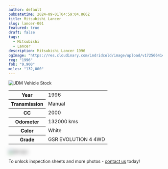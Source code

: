 ```yaml
---
author: default
pubDatetime: 2024-09-01T04:59:04.866Z
title: Mitsubishi Lancer
slug: lancer-001
featured: true
draft: false
tags:
  - Mitsubishi
  - Lancer
description: Mitsubishi Lancer 1996
ogImage: "https://res.cloudinary.com/indridcold/image/upload/v1725664149/JDM/dtvdq29jzmclogsi64qn.png"
reg: "1996"
fob: "9,900"
miles: "132,000"
---
```

![JDM Vehicle Stock](https://res.cloudinary.com/indridcold/image/upload/v1725664149/JDM/dtvdq29jzmclogsi64qn.png)

<table>
  <tr>
    <th>Year</th>
    <td>1996</td>
  </tr>
  <tr>
    <th>Transmission</th>
    <td>Manual</td>
  </tr>
  <tr>
    <th>CC</th>
    <td>2000</td>
  </tr>
    <tr>
    <th>Odometer</th>
    <td>132000 kms</td>
  </tr>
      <tr>
    <th>Color</th>
    <td>White</td>
  </tr>
      <tr>
    <th>Grade</th>
    <td>GSR EVOLUTION 4 4WD</td>
</table>
                          
<img src="https://res.cloudinary.com/indridcold/image/upload/v1725367816/JDM/ksozjv4txfckpiejnhj9.png" alt="Alt text" style="filter: blur(7px);">

To unlock inspection sheets and more photos - [contact us](../../contact) today!